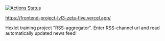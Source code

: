 [![Actions Status](https://github.com/shohirev/hexlet-project-lvl3-RSS-aggregator/workflows/hexlet-check/badge.svg)](https://github.com/shohirev/hexlet-project-lvl3-RSS-aggregator)

https://frontend-project-lvl3-zeta-five.vercel.app/

Hexlet training project "RSS-aggregator".
Enter RSS-channel url and read automatically updated news feed!

